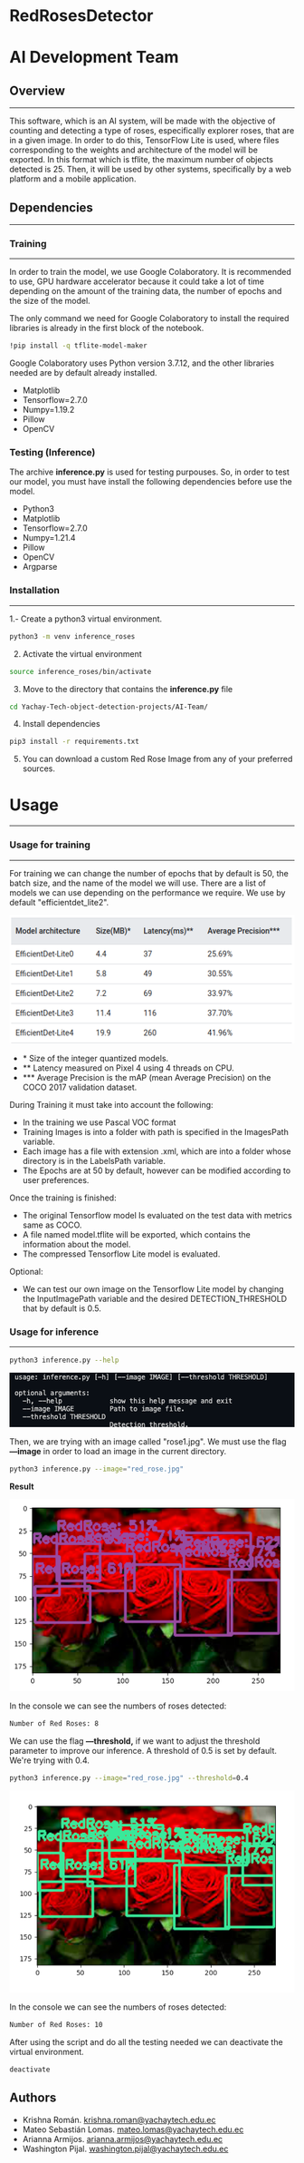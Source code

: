 # RedRosesDetector

# AI Development Team

## Overview

---

This software, which is an AI system, will be made with the objective of counting and detecting a type of roses, especifically explorer roses, that are in a given image. In order to do this, TensorFlow Lite is used, where files corresponding to the weights and architecture of the model will be exported. In this format which is tflite, the maximum number of objects detected is 25. Then, it will be used by other systems, specifically by a web platform and a mobile application.

## Dependencies

---

### Training

---

In order to train the model, we use Google Colaboratory. It is recommended to use, GPU hardware accelerator because it could take a lot of time depending on the amount of the training data, the number of epochs and the size of the model.

The only command we need for Google Colaboratory to install the required libraries is already in the first block of the notebook.

```bash
!pip install -q tflite-model-maker
```

Google Colaboratory uses Python version 3.7.12, and the other libraries needed are by default already installed.

- Matplotlib
- Tensorflow=2.7.0
- Numpy=1.19.2
- Pillow
- OpenCV

### Testing (Inference)

The archive **inference.py** is used for testing purpouses. So, in order to test our model, you must have install the following dependencies before use the model.

- Python3
- Matplotlib
- Tensorflow=2.7.0
- Numpy=1.21.4
- Pillow
- OpenCV
- Argparse

### Installation

---

1.- Create a python3 virtual environment. 

```bash
python3 -m venv inference_roses
```

2. Activate the virtual environment 

```bash
source inference_roses/bin/activate
```

3. Move to the directory that contains the **inference.py** file

```bash
cd Yachay-Tech-object-detection-projects/AI-Team/
```

4. Install dependencies

```bash
pip3 install -r requirements.txt 
```

5. You can download a custom Red Rose Image from any of your preferred sources.

# Usage

---

### Usage for training

---

For training we can change the number of epochs that by default is 50, the batch size, and the name of the model we will use. There are a list of models we can use depending on the performance we require. We use by default "efficientdet_lite2".

![screenshot.png](https://github.com/mateolomas/datasetRoses/blob/main/2.png)

- \* Size of the integer quantized models.
- ** Latency measured on Pixel 4 using 4 threads on CPU.
- *** Average Precision is the mAP (mean Average Precision) on the COCO 2017 validation dataset.

During Training it must take into account the following:

- In the training we use Pascal VOC format
- Training Images is into a folder with path is specified in the ImagesPath variable.
- Each image has a file with extension .xml, which are into a folder whose directory is in the LabelsPath variable.
- The Epochs are at 50 by default, however can be modified according to user preferences.

Once the training is finished:

- The original Tensorflow model Is evaluated on the test data with metrics same as COCO.
- A file named model.tflite will be exported, which contains the information about the model.
- The compressed Tensorflow Lite model is evaluated.

Optional:

- We can test our own image on the Tensorflow Lite model by changing the InputImagePath variable and the desired DETECTION_THRESHOLD that by default is 0.5.

### Usage for inference

---

```bash
python3 inference.py --help
```

![Screen Shot 2021-12-11 at 23.36.04.png](https://github.com/mateolomas/datasetRoses/blob/main/1.png)

Then, we are trying with an image called "rose1.jpg". We must use the flag **—image** in order to load an image in the current directory. 

```bash
python3 inference.py --image="red_rose.jpg" 
```

**Result**

![Screen Shot 2021-12-12 at 15.28.54.png](https://github.com/mateolomas/datasetRoses/blob/main/3.png)

In the console we can see the numbers of roses detected: 

```bash
Number of Red Roses: 8
```

We can use the flag **—threshold,** if we want to adjust the threshold parameter to improve our inference. A threshold of 0.5 is set by default. We're trying with 0.4.

```bash
python3 inference.py --image="red_rose.jpg" --threshold=0.4
```

![Screen Shot 2021-12-12 at 15.30.49.png](https://github.com/mateolomas/datasetRoses/blob/main/4.png)

In the console we can see the numbers of roses detected: 

```bash
Number of Red Roses: 10
```

After using the script and do all the testing needed we can deactivate the virtual environment.

```bash
deactivate 
```

## Authors

- Krishna Román. krishna.roman@yachaytech.edu.ec
- Mateo Sebastián Lomas. mateo.lomas@yachaytech.edu.ec
- Arianna Armijos. arianna.armijos@yachaytech.edu.ec
- Washington Pijal. washington.pijal@yachaytech.edu.ec

